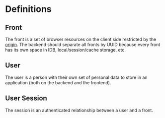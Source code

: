 # Definitions

## Front

The front is a set of browser resources on the client side restricted by
the [origin](https://developer.mozilla.org/en-US/docs/Glossary/Origin). The backend should separate all fronts by UUID
because every front has its own space in IDB, local/session/cache storage, etc.

## User

The user is a person with their own set of personal data to store in an application (both on the backend and the
frontend).

## User Session

The session is an authenticated relationship between a user and a front.